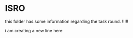 # ISRO

this folder has some information regarding the task round. !!!!!

i am creating a new line here
